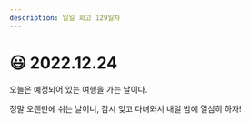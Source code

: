 ```yaml
---
description: 일일 회고 129일차
---
```


# 😃 2022.12.24

오늘은 예정되어 있는 여행을 가는 날이다.

정말 오랜만에 쉬는 날이니, 잠시 잊고 다녀와서 내일 밤에 열심히 하자!
